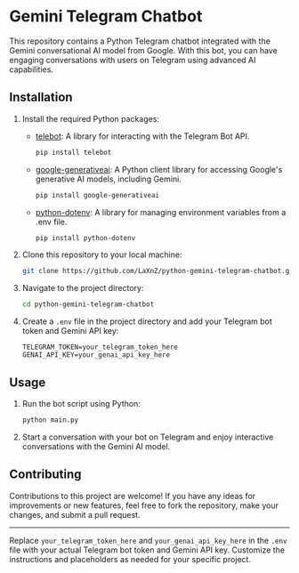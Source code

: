 # Gemini Telegram Chatbot

This repository contains a Python Telegram chatbot integrated with the Gemini conversational AI model from Google. With this bot, you can have engaging conversations with users on Telegram using advanced AI capabilities.

## Installation

1. Install the required Python packages:

   - [telebot](https://pypi.org/project/telebot/): A library for interacting with the Telegram Bot API.
     ```bash
     pip install telebot
     ```

   - [google-generativeai](https://github.com/google/generative-ai-python): A Python client library for accessing Google's generative AI models, including Gemini.
     ```bash
     pip install google-generativeai
     ```

   - [python-dotenv](https://pypi.org/project/python-dotenv/): A library for managing environment variables from a .env file.
     ```bash
     pip install python-dotenv
     ```

2. Clone this repository to your local machine:
   ```bash
   git clone https://github.com/LaXnZ/python-gemini-telegram-chatbot.git
   ```

3. Navigate to the project directory:
   ```bash
   cd python-gemini-telegram-chatbot
   ```

4. Create a `.env` file in the project directory and add your Telegram bot token and Gemini API key:
   ```plaintext
   TELEGRAM_TOKEN=your_telegram_token_here
   GENAI_API_KEY=your_genai_api_key_here
   ```

## Usage

1. Run the bot script using Python:
   ```bash
   python main.py
   ```

2. Start a conversation with your bot on Telegram and enjoy interactive conversations with the Gemini AI model.

## Contributing

Contributions to this project are welcome! If you have any ideas for improvements or new features, feel free to fork the repository, make your changes, and submit a pull request.

---

Replace `your_telegram_token_here` and `your_genai_api_key_here` in the `.env` file with your actual Telegram bot token and Gemini API key. Customize the instructions and placeholders as needed for your specific project.
